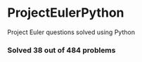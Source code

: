 ProjectEulerPython
==================

Project Euler questions solved using Python

<h3>Solved 38 out of 484 problems</h3>
